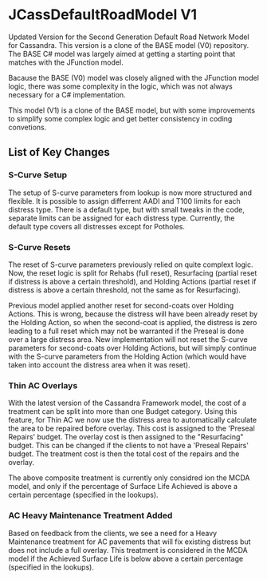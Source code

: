 # JCassDefaultRoadModel V1

 Updated Version for the Second Generation Default Road Network Model for Cassandra. 
 This version is a clone of the BASE model (V0) repository. The BASE C# model 
 was largely aimed at getting a starting point that matches with the JFunction model.

 Bacause the BASE (V0) model was closely aligned with the JFunction model logic, there 
 was some complexity in the logic, which was not always necessary for a C# implementation.

 This model (V1) is a clone of the BASE model, but with some improvements to
 simplify some complex logic and get better consistency in coding convetions.

 ## List of Key Changes

 ### S-Curve Setup

 The setup of S-curve parameters from lookup is now more structured and flexible. It is possible to
 assign differrent AADI and T100 limits for each distress type. There is a default type, but with small
 tweaks in the code, separate limits can be assigned for each distress type. Currently, the default type covers
 all distresses except for Potholes.

 ### S-Curve Resets

 The reset of S-curve parameters previously relied on quite complext logic. Now, the reset logic is split for
 Rehabs (full reset), Resurfacing (partial reset if distress is above a certain threshold), and Holding Actions
 (partial reset if distress is above a certain threshold, not the same as for Resurfacing).

 Previous model applied another reset for second-coats over Holding Actions. This is wrong, because the distress
 will have been already reset by the Holding Action, so when the second-coat is applied, the distress is zero leading
 to a full reset which may not be warranted if the Preseal is done over a large distress area. New implementation will
 not reset the S-curve parameters for second-coats over Holding Actions, but will simply continue with the S-curve
 parameters from the Holding Action (which would have taken into account the distress area when it was reset).

 ### Thin AC Overlays 
 
 With the latest version of the Cassandra Framework model, the cost of a treatment can be split into more than
 one Budget category. Using this feature, for Thin AC we now use the distress area to automatically calculate the
 area to be repaired before overlay. This cost is assigned to the 'Preseal Repairs' budget. The overlay cost is then
 assigned to the "Resurfacing" budget. This can be changed if the clients to not have a 'Preseal Repairs' budget. The
 treatment cost is then the total cost of the repairs and the overlay.

 The above composite treatment is currently only considred ion the MCDA model, and only if the percentage of Surface 
 Life Achieved is above a certain percentage (specified in the lookups).

 ### AC Heavy Maintenance Treatment Added

 Based on feedback from the clients, we see a need for a Heavy Maintenance treatment for AC pavements that will fix existing
 distress but does not include a full overlay. This treatment is considered in the MCDA model if the Achieved Surface Life is 
 below above a certain percentage (specified in the lookups).


 
